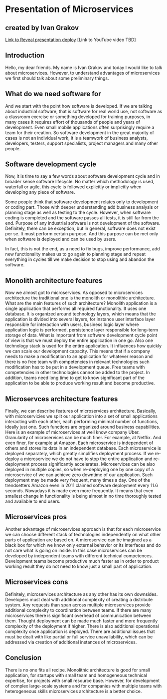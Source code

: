 # Presentation of Microservices
## created by Ivan Grakov
[Link to Reveal presentation deploy](https://5fec79c6d3088e0007840c9a--igrakov-presentation.netlify.app/)
[Link to YouTube video TBD]

## Introduction
Hello, my dear friends. My name is Ivan Grakov and today I would like to talk about microservices. However, to understand advantages of microservices we first should talk about some preliminary things.

## What do we need software for
And we start with the point how software is developed. If we are talking about industrial software, that is software for real world use, not software as a classroom exercise or something developed for training purposes, in many cases it requires effort of thousands of people and years of development. Even small mobile applications often surprisingly require a team for their creation. So software development in the great majority of cases is not an individual work, it is a teamwork of business analysts, developers, testers, support specialists, project managers and many other people.

## Software development cycle
Now, it is time to say a few words about software development cycle and in broader sense software lifecycle. No matter which methodology is used, waterfall or agile, this cycle is followed explicitly or implicitly when developing any piece of software.

Some people think that software development relates only to development or coding part. Those with deeper understanding add business analysis or planning stage as well as testing to the cycle. However, when software coding is completed and the software passes all tests, it is still far from the end. Purpose of any industrial software is not development of the software. Definitely, there can be exception, but in general, software does not exist per se. It must perform certain purpose. And this purpose can be met only when software is deployed and can be used by users.

In fact, this is not the end, as a need to fix bugs, improve performance, add new functionality makes us to go again to planning stage and repeat everything in cycles till we make decision to stop using and abandon the software.

## Monolith architecture features
Now we almost got to microservices. As opposed to microservices architecture the traditional one is the monolith or monolithic architecture. What are the main features of such architecture?
Monolith application is a single application that performs all required functionality. It uses one database. It is organized around technology layers, which means that the application is divided into several layers, for instance user interface layer responsible for interaction with users, business logic layer where application logic is performed, persistence layer responsible for long-term storage of data.
What is important from software development cycle point of view is that we must deploy the entire application in one go. 
Also one technology stack is used for the entire application. It influences how quickly we can scale our development capacity. This means that if a company needs to make a modification to an application for whatever reason and there is no free team with competencies in relevant technologies such modification has to be put in a development queue. Free teams with competencies in other technologies cannot be added to the project. In addition, teams need long time to get to know significant part of the application to be able to produce working result and become productive.

## Microservces architecture features
Finally, we can describe features of microservices architecture. Basically, with microservicies we split our application into a set of small applications interacting with each other, each performing minimal number of functions, ideally just one. Such functions are organized around business capabilities. Here is an example of microservices at well know company Uber. Granularity of microservices can be much finer. For example, at Netflix. And even finer, for example at Amazon. Each microservice is independent of others and stores its data in an independent database. Each microservice is deployed separately, which greatly simplifies deployment process. If we re-deploy a microservice we do not have to stop the entire application and re-deployment process significantly accelerates. Microservices can be also deployed in multiple copies, so when re-deploying one by one copy of a microservice of we can achieve zero downtime of our application. Such deployment may be made very frequent, many times a day. One of the trendsetters Amazon even in 2011 claimed software deployment every 11.6 seconds. Nowadays it is made even more frequently. It means that even smallest change in functionality is being almost in no time thoroughly tested and available to end users.

## Microservices pros
Another advantage of microservices approach is that for each microservice we can choose different stack of technologies independently on what other parts of application are based on. A microservice can be imagined as a black box for which we know only external behavior or its interfaces and do not care what is going on inside. In this case microservices can be developed by independent teams with different technical competences. Development teams become productive much faster as in order to product working result they do not need to know just a small part of application.

## Microservices cons
Definitely, microservices architecture as any other has its own downsides. Developers must deal with additional complexity of creating a distribute system. Any requests than span across multiple microservices provide additional complexity to coordination between teams. If there are many microservices there is significant overhead of communication between them. Thought deployment can be made much faster and more frequently complexity of the deployment if higher. There is also additional operational complexity once application is deployed. There are additional issues that must be dealt with like partial or full service unavailability, which can be addressed via creation of additional instances of microservices.

## Conclusion
There is no one fits all recipe. Monolithic architecture is good for small application, for startups with small team and homogeneous technical expertise, for projects with small resource base. However, for development of complex large-scale systems and for companies with multiple teams with heterogeneous skills microservices architecture is a better choice.

